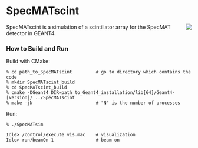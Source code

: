 # SpecMATscint

<p>
<img src="https://cloud.githubusercontent.com/assets/17125100/17002361/2d9b2c86-4ecb-11e6-9ad9-3ec505c16020.png" style="float: right">
SpecMATscint is a simulation of a scintillator array for the SpecMAT detector in GEANT4.
</p>

### How to Build and Run

Build with CMake:
```
% cd path_to_SpecMATscint         # go to directory which contains the code
% mkdir SpecMATscint_build
% cd SpecMATscint_build
% cmake -DGeant4_DIR=path_to_Geant4_installation/lib[64]/Geant4-[Version]/ ../SpecMATscint
% make -jN                        # "N" is the number of processes
```
Run:
```
% ./SpecMATsim

Idle> /control/execute vis.mac    # visualization
Idle> run/beamOn 1                # beam on
```
